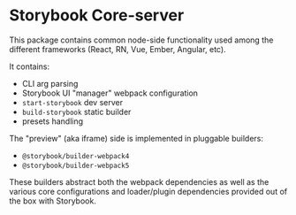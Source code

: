 # Storybook Core-server

This package contains common node-side functionality used among the different frameworks (React, RN, Vue, Ember, Angular, etc).

It contains:

- CLI arg parsing
- Storybook UI "manager" webpack configuration
- `start-storybook` dev server
- `build-storybook` static builder
- presets handling

The "preview" (aka iframe) side is implemented in pluggable builders:

- `@storybook/builder-webpack4`
- `@storybook/builder-webpack5`

These builders abstract both the webpack dependencies as well as the various core configurations and loader/plugin dependencies provided out of the box with Storybook.
